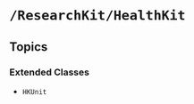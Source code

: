 # ``/ResearchKit/HealthKit``

<!-- The content below this line is auto-generated and is redundant. You should either incorporate it into your content above this line or delete it. -->

## Topics

### Extended Classes

- ``HKUnit``